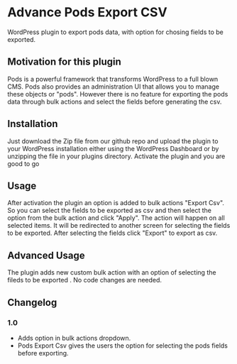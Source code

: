 # Advance Pods Export CSV
WordPress plugin to export pods data, with option for chosing fields to be exported.

## Motivation for this plugin
Pods is a powerful framework that transforms WordPress to a full blown CMS. Pods also provides an administration UI that allows you to manage these objects or "pods". However there is no feature for exporting the pods data through bulk actions and select the fields before generating the csv.

## Installation
Just download the Zip file from our github repo and upload the plugin to your WordPress installation either using the WordPress Dashboard or by unzipping the file in your plugins directory. Activate the plugin and you are good to go

## Usage
After activation the plugin an option is added to bulk actions "Export Csv". So you can select the fields to be exported as csv and then select the option from the bulk action and click "Apply". The action will happen on all selected items. It will be redirected to another screen for selecting the fields to be exported. After selecting the fields click "Export" to export as csv.

## Advanced Usage
The plugin adds new custom bulk action with an option of selecting the fileds to be exported . No code changes are needed.

## Changelog
### 1.0
* Adds option in bulk actions dropdown.
* Pods Export Csv gives the users the option for selecting the pods fields before exporting.

